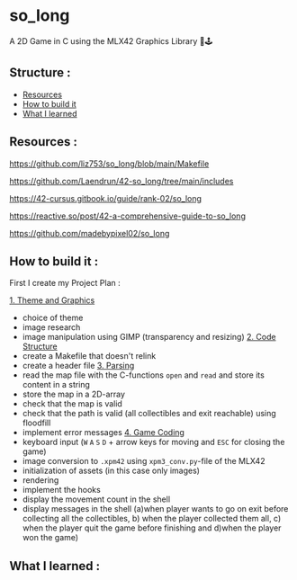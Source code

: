 # so_long
A 2D Game in C using the MLX42 Graphics Library  👾🕹️

## Structure :
* [Resources](#resources)
* [How to build it](#how-to-build-it)
* [What I learned](#what-i-learned)

## Resources :  

https://github.com/liz753/so_long/blob/main/Makefile

https://github.com/Laendrun/42-so_long/tree/main/includes  

https://42-cursus.gitbook.io/guide/rank-02/so_long  

https://reactive.so/post/42-a-comprehensive-guide-to-so_long  

https://github.com/madebypixel02/so_long

## How to build it :  

First I create my Project Plan :  

<ins>1. Theme and Graphics</ins>
*   choice of theme 
*   image research 
*   image manipulation using GIMP (transparency and resizing)
<ins>2. Code Structure</ins>
*   create a Makefile that doesn't relink
*   create a header file 
<ins>3. Parsing</ins>
*   read the map file with the C-functions ``open`` and ``read`` and store its content in a string
*   store the map in a 2D-array
*   check that the map is valid
*   check that the path is valid (all collectibles and exit reachable) using floodfill
*   implement error messages
<ins>4. Game Coding</ins>
*   keyboard input (``W`` ``A`` ``S`` ``D`` + arrow keys for moving and ``ESC`` for closing the game)
*   image conversion to ``.xpm42`` using ``xpm3_conv.py``-file of the MLX42
*   initialization of assets (in this case only images)
*   rendering 
*   implement the hooks
*   display the movement count in the shell
*   display messages in the shell (a)when player wants to go on exit before collecting all the collectibles, b) when the player collected them all, c) when     the player quit the game before finishing and d)when the player won the game)

## What I learned : 

